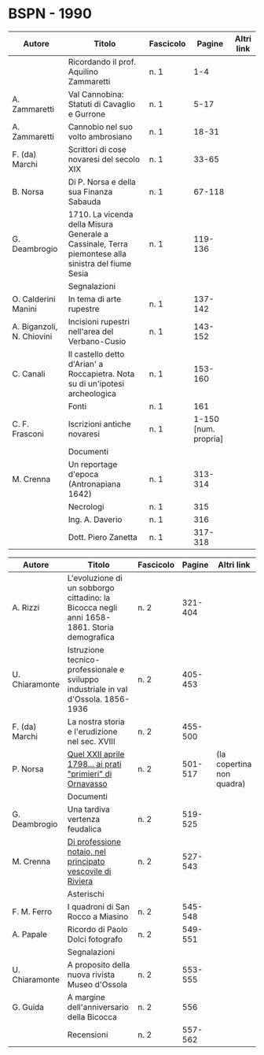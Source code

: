 # BSPN - 1990

| Autore                    | Titolo                                                                                             | Fascicolo | Pagine               | Altri link |
|---------------------------|----------------------------------------------------------------------------------------------------|-----------|----------------------|------------|
|                           | Ricordando il prof. Aquilino Zammaretti                                                            | n. 1      | 1-4                  |            |
| A. Zammaretti             | Val Cannobina: Statuti di Cavaglio e Gurrone                                                       | n. 1      | 5-17                 |            |
| A. Zammaretti             | Cannobio nel suo volto ambrosiano                                                                  | n. 1      | 18-31                |            |
| F. (da) Marchi            | Scrittori di cose novaresi del secolo XIX                                                          | n. 1      | 33-65                |            |
| B. Norsa                  | Di P. Norsa e della sua Finanza Sabauda                                                            | n. 1      | 67-118               |            |
| G. Deambrogio             | 1710. La vicenda della Misura Generale a Cassinale, Terra piemontese alla sinistra del fiume Sesia | n. 1      | 119-136              |            |
|                           | Segnalazioni                                                                                       |           |                      |            |
| O. Calderini Manini       | In tema di arte rupestre                                                                           | n. 1      | 137-142              |            |
| A. Biganzoli, N. Chiovini | Incisioni rupestri nell'area del Verbano-Cusio                                                     | n. 1      | 143-152              |            |
| C. Canali                 | Il castello detto d'Arian' a Roccapietra. Nota su di un'ipotesi archeologica                       | n. 1      | 153-160              |            |
|                           | Fonti                                                                                              | n. 1      | 161                  |            |
| C. F. Frasconi            | Iscrizioni antiche novaresi                                                                        | n. 1      | 1-150 [num. propria] |            |
|                           | Documenti                                                                                          |           |                      |            |
| M. Crenna                 | Un reportage d'epoca (Antronapiana 1642)                                                           | n. 1      | 313-314              |            |
|                           | Necrologi                                                                                          | n. 1      | 315                  |            |
|                           | Ing. A. Daverio                                                                                    | n. 1      | 316                  |            |
|                           | Dott. Piero Zanetta                                                                                | n. 1      | 317-318              |            |

| Autore         | Titolo                                                                                                          | Fascicolo | Pagine  | Altri link                |
|----------------|-----------------------------------------------------------------------------------------------------------------|-----------|---------|---------------------------|
| A. Rizzi       | L'evoluzione di un sobborgo cittadino: la Bicocca negli anni 1658-1861. Storia demografica                      | n. 2      | 321-404 |                           |
| U. Chiaramonte | Istruzione tecnico-professionale e sviluppo industriale in val d'Ossola. 1856-1936                              | n. 2      | 405-453 |                           |
| F. (da) Marchi | La nostra storia e l'erudizione nel sec. XVIII                                                                  | n. 2      | 455-500 |                           |
| P. Norsa       | [Quel XXII aprile 1798... ai prati "primieri" di Ornavasso](https://www.calameo.com/read/004733128c8eb290ba235) | n. 2      | 501-517 | (la copertina non quadra) |
|                | Documenti                                                                                                       |           |         |
| G. Deambrogio  | Una tardiva vertenza feudalica                                                                                  | n. 2      | 519-525 |                           |
| M. Crenna      | [Di professione notaio, nel principato vescovile di Riviera](https://en.calameo.com/read/00473312866ae5acdf809) | n. 2      | 527-543 |                           |
|                | Asterischi                                                                                                      |           |         |
| F. M. Ferro    | I quadroni di San Rocco a Miasino                                                                               | n. 2      | 545-548 |                           |
| A. Papale      | Ricordo di Paolo Dolci fotografo                                                                                | n. 2      | 549-551 |                           |
|                | Segnalazioni                                                                                                    |           |         |
| U. Chiaramonte | A proposito della nuova rivista Museo d'Ossola                                                                  | n. 2      | 553-555 |                           |
| G. Guida       | A margine dell'anniversario della Bicocca                                                                       | n. 2      | 556     |                           |
|                | Recensioni                                                                                                      | n. 2      | 557-562 |                           |
